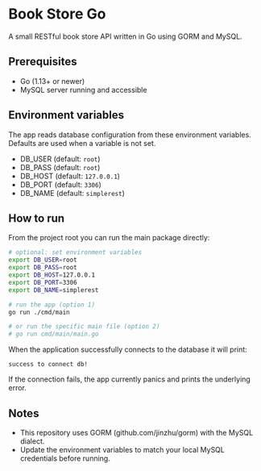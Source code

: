 # Book Store Go

A small RESTful book store API written in Go using GORM and MySQL.

## Prerequisites

- Go (1.13+ or newer)
- MySQL server running and accessible

## Environment variables

The app reads database configuration from these environment variables. Defaults are used when a variable is not set.

- DB_USER (default: `root`)
- DB_PASS (default: `root`)
- DB_HOST (default: `127.0.0.1`)
- DB_PORT (default: `3306`)
- DB_NAME (default: `simplerest`)

## How to run

From the project root you can run the main package directly:

```bash
# optional: set environment variables
export DB_USER=root
export DB_PASS=root
export DB_HOST=127.0.0.1
export DB_PORT=3306
export DB_NAME=simplerest

# run the app (option 1)
go run ./cmd/main

# or run the specific main file (option 2)
# go run cmd/main/main.go
```

When the application successfully connects to the database it will print:

```
success to connect db!
```

If the connection fails, the app currently panics and prints the underlying error.

## Notes

- This repository uses GORM (github.com/jinzhu/gorm) with the MySQL dialect.
- Update the environment variables to match your local MySQL credentials before running.

